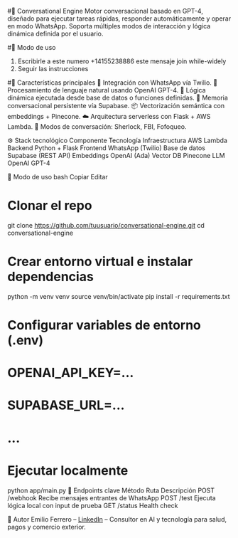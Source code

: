 #🧠 Conversational Engine
Motor conversacional basado en GPT-4, diseñado para ejecutar tareas rápidas, responder automáticamente y operar en modo WhatsApp. Soporta múltiples modos de interacción y lógica dinámica definida por el usuario.

#🧪 Modo de uso
1. Escribirle a este numero +14155238886 este mensaje join while-widely   
2. Seguir las instrucciones

#🚀 Características principales
  🔁 Integración con WhatsApp vía Twilio.
  🧠 Procesamiento de lenguaje natural usando OpenAI GPT-4.
  🧩 Lógica dinámica ejecutada desde base de datos o funciones definidas.
  🧵 Memoria conversacional persistente vía Supabase.
  📦 Vectorización semántica con embeddings + Pinecone.
  ☁️ Arquitectura serverless con Flask + AWS Lambda.
  🧭 Modos de conversación: Sherlock, FBI, Fofoqueo.

⚙️ Stack tecnológico
  Componente	        Tecnología
  Infraestructura	    AWS Lambda
  Backend	            Python + Flask
  Frontend	          WhatsApp (Twilio)
  Base de datos	      Supabase (REST API)
  Embeddings	        OpenAI (Ada)
  Vector DB	          Pinecone
  LLM	                OpenAI GPT-4

🧪 Modo de uso
  bash
  Copiar
  Editar
  # Clonar el repo
  git clone https://github.com/tuusuario/conversational-engine.git
  cd conversational-engine
  
  # Crear entorno virtual e instalar dependencias
  python -m venv venv
  source venv/bin/activate
  pip install -r requirements.txt
  
  # Configurar variables de entorno (.env)
  # OPENAI_API_KEY=...
  # SUPABASE_URL=...
  # ...
  
  # Ejecutar localmente
  python app/main.py
  🔌 Endpoints clave
  Método	Ruta	Descripción
  POST	/webhook	Recibe mensajes entrantes de WhatsApp
  POST	/test	Ejecuta lógica local con input de prueba
  GET	/status	Health check          

👤 Autor
Emilio Ferrero – [LinkedIn](https://www.linkedin.com/in/emilio-ferrero-87a64928/) – Consultor en AI y tecnología para salud, pagos y comercio exterior.
